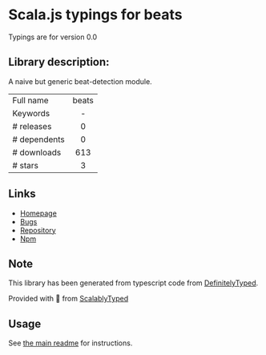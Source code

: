 
# Scala.js typings for beats

Typings are for version 0.0

## Library description:
A naive but generic beat-detection module.

|                    |                 |
| ------------------ | :-------------: |
| Full name          | beats |
| Keywords           | - |
| # releases         | 0 |
| # dependents       | 0 |
| # downloads        | 613 |
| # stars            | 3 |

## Links
- [Homepage](https://github.com/hughsk/beats#readme)
- [Bugs](https://github.com/hughsk/beats/issues)
- [Repository](https://github.com/hughsk/beats)
- [Npm](https://www.npmjs.com/package/beats)
    


## Note
This library has been generated from typescript code from [DefinitelyTyped](https://definitelytyped.org).

Provided with :purple_heart: from [ScalablyTyped](https://github.com/oyvindberg/ScalablyTyped)

## Usage
See [the main readme](../../readme.md) for instructions.


